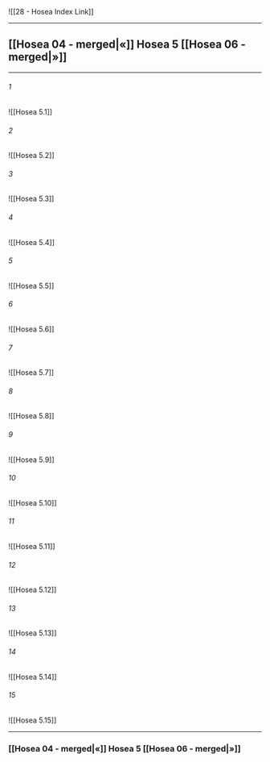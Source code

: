 ![[28 - Hosea Index Link]]

---
##  [[Hosea 04 - merged|«]] Hosea 5 [[Hosea 06 - merged|»]]

---

###### 1
![[Hosea 5.1]] 

###### 2
![[Hosea 5.2]] 

###### 3
![[Hosea 5.3]] 

###### 4
![[Hosea 5.4]]

###### 5 
![[Hosea 5.5]] 

###### 6
![[Hosea 5.6]] 

###### 7
![[Hosea 5.7]] 

###### 8
![[Hosea 5.8]] 

###### 9
![[Hosea 5.9]] 

###### 10
![[Hosea 5.10]] 

###### 11
![[Hosea 5.11]] 

###### 12
![[Hosea 5.12]]

###### 13
![[Hosea 5.13]] 

###### 14
![[Hosea 5.14]] 

###### 15
![[Hosea 5.15]]


---
###  [[Hosea 04 - merged|«]] Hosea 5 [[Hosea 06 - merged|»]]